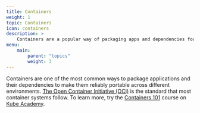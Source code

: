```yaml
---
title: Containers
weight: 1
topic: Containers
icon: containers
description: >
    Containers are a popular way of packaging apps and dependencies for easy portability across environments.
menu:
    main:
        parent: "topics"
        weight: 3
---
```


Containers are one of the most common ways to package applications and their dependencies to make them reliably portable across different environments. [The Open Container Initiative (OCI)](https://www.opencontainers.org/) is the standard that most container systems follow. To learn more, try the [Containers 101](https://kube.academy/courses/containers-101) course on [Kube Academy](https://kube.academy).